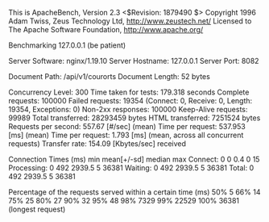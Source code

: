 This is ApacheBench, Version 2.3 <$Revision: 1879490 $>
Copyright 1996 Adam Twiss, Zeus Technology Ltd, http://www.zeustech.net/
Licensed to The Apache Software Foundation, http://www.apache.org/

Benchmarking 127.0.0.1 (be patient)


Server Software:        nginx/1.19.10
Server Hostname:        127.0.0.1
Server Port:            8082

Document Path:          /api/v1/courorts
Document Length:        52 bytes

Concurrency Level:      300
Time taken for tests:   179.318 seconds
Complete requests:      100000
Failed requests:        19354
   (Connect: 0, Receive: 0, Length: 19354, Exceptions: 0)
Non-2xx responses:      100000
Keep-Alive requests:    99989
Total transferred:      28293459 bytes
HTML transferred:       7251524 bytes
Requests per second:    557.67 [#/sec] (mean)
Time per request:       537.953 [ms] (mean)
Time per request:       1.793 [ms] (mean, across all concurrent requests)
Transfer rate:          154.09 [Kbytes/sec] received

Connection Times (ms)
              min  mean[+/-sd] median   max
Connect:        0    0   0.4      0      15
Processing:     0  492 2939.5      5   36381
Waiting:        0  492 2939.5      5   36381
Total:          0  492 2939.5      5   36381

Percentage of the requests served within a certain time (ms)
  50%      5
  66%     14
  75%     25
  80%     27
  90%     32
  95%     48
  98%   7329
  99%  22529
 100%  36381 (longest request)
